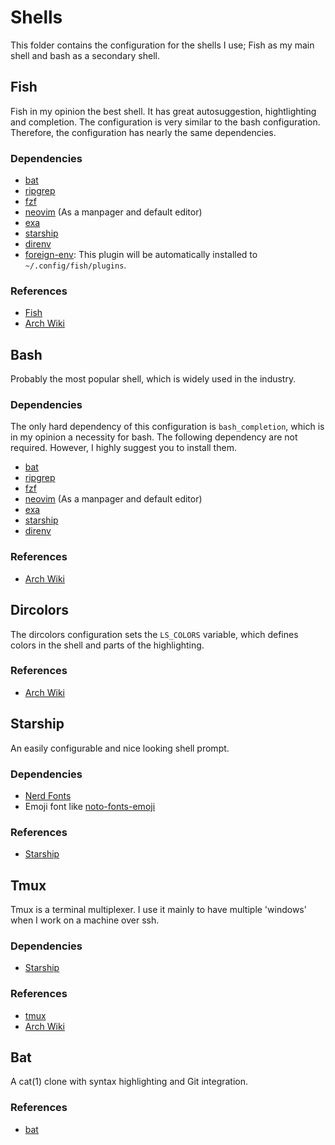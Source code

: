 # Shells

This folder contains the configuration for the shells I use; Fish as my main
shell and bash as a secondary shell.

## Fish

Fish in my opinion the best shell. It has great autosuggestion, hightlighting
and completion. The configuration is very similar to the bash configuration.
Therefore, the configuration has nearly the same dependencies.

### Dependencies

- [bat](https://github.com/sharkdp/bat)
- [ripgrep](https://github.com/BurntSushi/ripgrep)
- [fzf](https://github.com/junegunn/fzf)
- [neovim](https://github.com/neovim/neovim) (As a manpager and default editor)
- [exa](https://github.com/ogham/exa)
- [starship](https://starship.rs/)
- [direnv](https://github.com/direnv/direnv)
- [foreign-env](https://github.com/oh-my-fish/plugin-foreign-env): This plugin
  will be automatically installed to `~/.config/fish/plugins`.

### References

- [Fish](https://fishshell.com/)
- [Arch Wiki](https://wiki.archlinux.org/title/Fish)

## Bash

Probably the most popular shell, which is widely used in the industry.

### Dependencies

The only hard dependency of this configuration is `bash_completion`, which is in
my opinion a necessity for bash. The following dependency are not required.
However, I highly suggest you to install them.

- [bat](https://github.com/sharkdp/bat)
- [ripgrep](https://github.com/BurntSushi/ripgrep)
- [fzf](https://github.com/junegunn/fzf)
- [neovim](https://github.com/neovim/neovim) (As a manpager and default editor)
- [exa](https://github.com/ogham/exa)
- [starship](https://starship.rs/)
- [direnv](https://github.com/direnv/direnv)

### References

- [Arch Wiki](https://wiki.archlinux.org/title/Bash)

## Dircolors

The dircolors configuration sets the `LS_COLORS` variable, which defines colors
in the shell and parts of the highlighting.

### References

- [Arch Wiki](https://wiki.archlinux.org/title/Color_output_in_console)

## Starship

An easily configurable and nice looking shell prompt.

### Dependencies

- [Nerd Fonts](https://www.nerdfonts.com/#home)
- Emoji font like [noto-fonts-emoji](https://archlinux.org/packages/extra/any/noto-fonts-emoji/)

### References

- [Starship](https://starship.rs/)

## Tmux

Tmux is a terminal multiplexer. I use it mainly to have multiple 'windows' when
I work on a machine over ssh.

### Dependencies

- [Starship](https://starship.rs/)

### References

- [tmux](https://github.com/tmux/tmux/wiki)
- [Arch Wiki](https://wiki.archlinux.org/title/Tmux)

## Bat

A cat(1) clone with syntax highlighting and Git integration.

### References

- [bat](https://github.com/sharkdp/bat)

